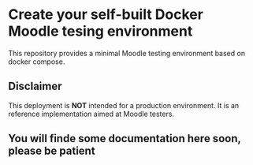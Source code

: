# Create your self-built Docker Moodle tesing environment  

This repository provides a minimal Moodle testing environment based on docker compose.

## Disclaimer

This deployment is **NOT** intended for a production environment. 
It is an reference implementation aimed at Moodle testers.

## You will finde some documentation here soon, please be patient
